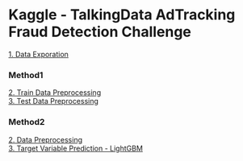 # Kaggle - TalkingData AdTracking Fraud Detection Challenge

[1. Data Exporation](01_Data_Exporation.py) <br>

### Method1
[2. Train Data Preprocessing](method1_02_Train_Data_Preprocessing.py) <br>
[3. Test Data Preprocessing](method1_03_Test_Data_Preprocessing.py) <br>

### Method2
[2. Data Preprocessing](method2_02_Data_Preprocessing.py) <br>
[3. Target Variable Prediction - LightGBM](method2_03_Target_Variable_Prediction_lightgbm.py) <br>
